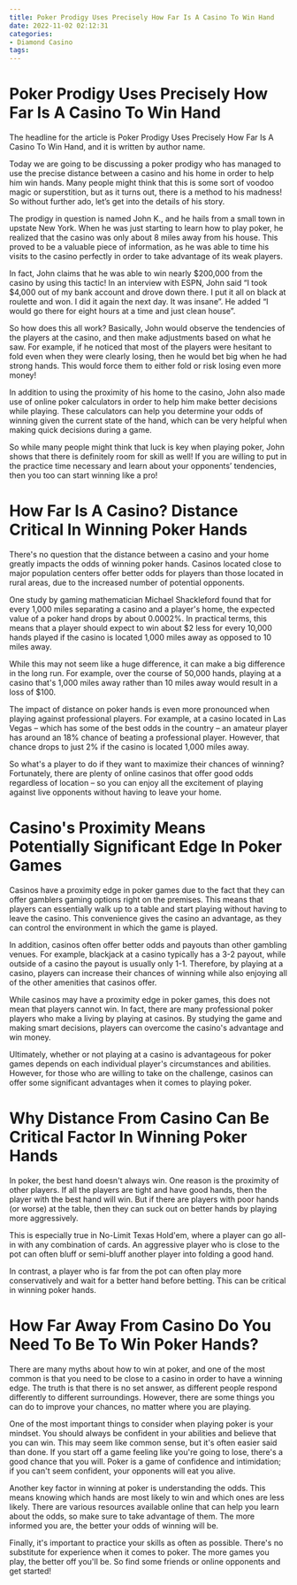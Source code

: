 ```yaml
---
title: Poker Prodigy Uses Precisely How Far Is A Casino To Win Hand 
date: 2022-11-02 02:12:31
categories:
- Diamond Casino
tags:
---
```



#  Poker Prodigy Uses Precisely How Far Is A Casino To Win Hand 

The headline for the article is Poker Prodigy Uses Precisely How Far Is A Casino To Win Hand, and it is written by author name.

Today we are going to be discussing a poker prodigy who has managed to use the precise distance between a casino and his home in order to help him win hands. Many people might think that this is some sort of voodoo magic or superstition, but as it turns out, there is a method to his madness! So without further ado, let’s get into the details of his story.

The prodigy in question is named John K., and he hails from a small town in upstate New York. When he was just starting to learn how to play poker, he realized that the casino was only about 8 miles away from his house. This proved to be a valuable piece of information, as he was able to time his visits to the casino perfectly in order to take advantage of its weak players.

In fact, John claims that he was able to win nearly $200,000 from the casino by using this tactic! In an interview with ESPN, John said “I took $4,000 out of my bank account and drove down there. I put it all on black at roulette and won. I did it again the next day. It was insane”. He added “I would go there for eight hours at a time and just clean house”.

So how does this all work? Basically, John would observe the tendencies of the players at the casino, and then make adjustments based on what he saw. For example, if he noticed that most of the players were hesitant to fold even when they were clearly losing, then he would bet big when he had strong hands. This would force them to either fold or risk losing even more money!

In addition to using the proximity of his home to the casino, John also made use of online poker calculators in order to help him make better decisions while playing. These calculators can help you determine your odds of winning given the current state of the hand, which can be very helpful when making quick decisions during a game.

So while many people might think that luck is key when playing poker, John shows that there is definitely room for skill as well! If you are willing to put in the practice time necessary and learn about your opponents’ tendencies, then you too can start winning like a pro!

#  How Far Is A Casino? Distance Critical In Winning Poker Hands 

There's no question that the distance between a casino and your home greatly impacts the odds of winning poker hands. Casinos located close to major population centers offer better odds for players than those located in rural areas, due to the increased number of potential opponents.

One study by gaming mathematician Michael Shackleford found that for every 1,000 miles separating a casino and a player's home, the expected value of a poker hand drops by about 0.0002%. In practical terms, this means that a player should expect to win about $2 less for every 10,000 hands played if the casino is located 1,000 miles away as opposed to 10 miles away.

While this may not seem like a huge difference, it can make a big difference in the long run. For example, over the course of 50,000 hands, playing at a casino that's 1,000 miles away rather than 10 miles away would result in a loss of $100.

The impact of distance on poker hands is even more pronounced when playing against professional players. For example, at a casino located in Las Vegas – which has some of the best odds in the country – an amateur player has around an 18% chance of beating a professional player. However, that chance drops to just 2% if the casino is located 1,000 miles away.

So what's a player to do if they want to maximize their chances of winning? Fortunately, there are plenty of online casinos that offer good odds regardless of location – so you can enjoy all the excitement of playing against live opponents without having to leave your home.

#  Casino's Proximity Means Potentially Significant Edge In Poker Games 

Casinos have a proximity edge in poker games due to the fact that they can offer gamblers gaming options right on the premises. This means that players can essentially walk up to a table and start playing without having to leave the casino. This convenience gives the casino an advantage, as they can control the environment in which the game is played.

In addition, casinos often offer better odds and payouts than other gambling venues. For example, blackjack at a casino typically has a 3-2 payout, while outside of a casino the payout is usually only 1-1. Therefore, by playing at a casino, players can increase their chances of winning while also enjoying all of the other amenities that casinos offer.

While casinos may have a proximity edge in poker games, this does not mean that players cannot win. In fact, there are many professional poker players who make a living by playing at casinos. By studying the game and making smart decisions, players can overcome the casino's advantage and win money.

Ultimately, whether or not playing at a casino is advantageous for poker games depends on each individual player's circumstances and abilities. However, for those who are willing to take on the challenge, casinos can offer some significant advantages when it comes to playing poker.

#  Why Distance From Casino Can Be Critical Factor In Winning Poker Hands 

In poker, the best hand doesn't always win. 
One reason is the proximity of other players. 
If all the players are tight and have good hands, then the player with the best hand will win. 
But if there are players with poor hands (or worse) at the table, then they can suck out on better hands by playing more aggressively.

This is especially true in No-Limit Texas Hold'em, where a player can go all-in with any combination of cards. 
An aggressive player who is close to the pot can often bluff or semi-bluff another player into folding a good hand.

In contrast, a player who is far from the pot can often play more conservatively and wait for a better hand before betting. 
This can be critical in winning poker hands.

#  How Far Away From Casino Do You Need To Be To Win Poker Hands?

There are many myths about how to win at poker, and one of the most common is that you need to be close to a casino in order to have a winning edge. The truth is that there is no set answer, as different people respond differently to different surroundings. However, there are some things you can do to improve your chances, no matter where you are playing.

One of the most important things to consider when playing poker is your mindset. You should always be confident in your abilities and believe that you can win. This may seem like common sense, but it's often easier said than done. If you start off a game feeling like you're going to lose, there's a good chance that you will. Poker is a game of confidence and intimidation; if you can't seem confident, your opponents will eat you alive.

Another key factor in winning at poker is understanding the odds. This means knowing which hands are most likely to win and which ones are less likely. There are various resources available online that can help you learn about the odds, so make sure to take advantage of them. The more informed you are, the better your odds of winning will be.

Finally, it's important to practice your skills as often as possible. There's no substitute for experience when it comes to poker. The more games you play, the better off you'll be. So find some friends or online opponents and get started!